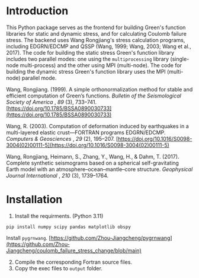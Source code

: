 # Introduction

This Python package serves as the frontend for building Green's function libraries for static and dynamic stress, and for calculating Coulomb failure stress. The backend uses Wang Rongjiang's stress calculation programs, including EDGRN/EDCMP and QSSP (Wang, 1999; Wang, 2003; Wang et al., 2017). The code for building the static stress Green's function library includes two parallel modes: one using the `multiprocessing` library (single-node multi-process) and the other using MPI (multi-node). The code for building the dynamic stress Green's function library uses the MPI (multi-node) parallel mode.

Wang, Rongjiang. (1999). A simple orthonormalization method for stable and efficient computation of Green’s functions.  *Bulletin of the Seismological Society of America* ,  *89* (3), 733–741. [https://doi.org/10.1785/BSSA0890030733](https://doi.org/10.1785/BSSA0890030733)

  Wang, R. (2003). Computation of deformation induced by earthquakes in a multi-layered elastic crust—FORTRAN programs EDGRN/EDCMP.  *Computers & Geosciences* ,  *29* (2), 195–207. [https://doi.org/10.1016/S0098-3004(02)00111-5](https://doi.org/10.1016/S0098-3004(02)00111-5)

  Wang, Rongjiang, Heimann, S., Zhang, Y., Wang, H., & Dahm, T. (2017). Complete synthetic seismograms based on a spherical self-gravitating Earth model with an atmosphere–ocean–mantle–core structure.  *Geophysical Journal International* ,  *210* (3), 1739–1764.

# Installation

1. Install the requirments. (Python 3.11)

```
pip install numpy scipy pandas matplotlib obspy
```

Install `pygrnwang`. [https://github.com/Zhou-Jiangcheng/pygrnwang](https://github.com/Zhou-Jiangcheng/coulomb_failure_stress_change/blob/main)

2. Compile the corresponding Fortran source files.
3. Copy the exec files to `output` folder.
